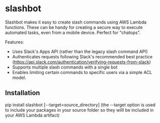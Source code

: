 # slashbot
Slashbot makes it easy to create slash commands using AWS Lambda functions. These can be handy for creating a secure way to execute automated tasks, even from a mobile device. Perfect for "chatops".

Features:
* Uses Slack's Apps API (rather than the legacy slash command API)
* Authenticates requests following Slack's recommended best practice (https://api.slack.com/authentication/verifying-requests-from-slack)
* Supports multiple slash commands with a single bot
* Enables limiting certain commands to specific users via a simple ACL model.

## Installation

pip install slashbot [--target=source_directory] 
(the --target option is used to include your packages in your source folder so they willl be included in your AWS Lambda artifact)
